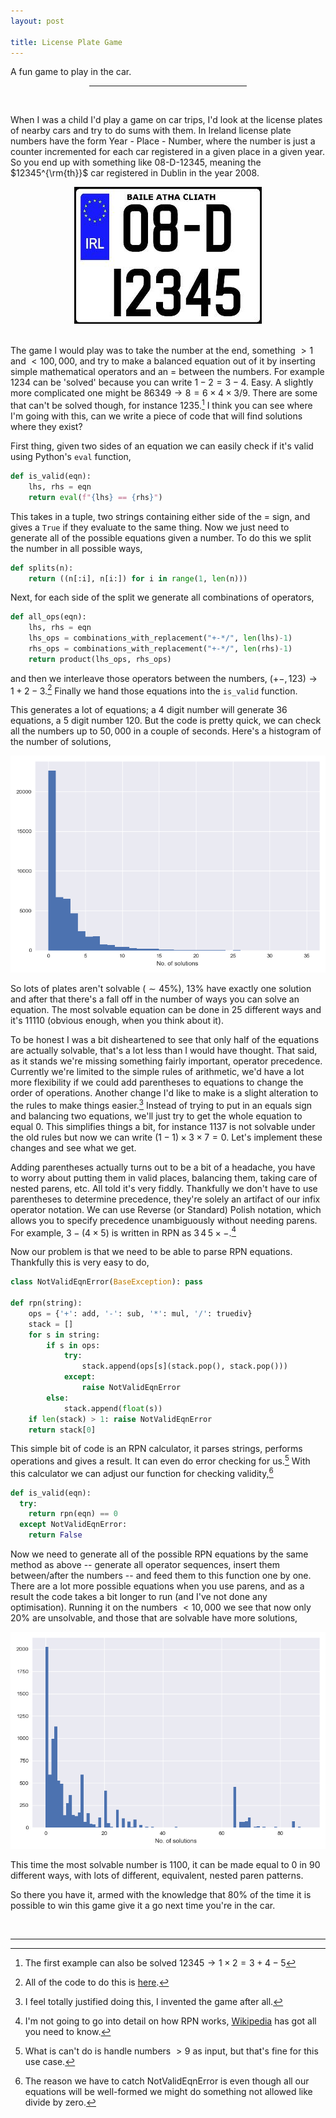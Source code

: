 ```yaml
---
layout: post

title: License Plate Game
---
```


A fun game to play in the car.


<center><hr style="width:50%"></center>
<br>

When I was a child I'd play a game on car trips, I'd look at the license plates of nearby cars and try to do sums with them. In Ireland license plate numbers have the form Year - Place - Number, where the number is just a counter incremented for each car registered in a given place in a given year. So you end up with something like 08-D-12345, meaning the $12345^{\rm{th}}$ car registered in Dublin in the year 2008.

<center>
<img src="/images/plates/plate.jpg">
</center>
<br>

The game I would play was to take the number at the end, something $> 1$ and $< 100,000$, and try to make a balanced equation out of it by inserting simple mathematical operators and an $=$ between the numbers. For example $1234$ can be 'solved' because you can write $1 - 2 = 3 - 4$. Easy. A slightly more complicated one might be $86349 \rightarrow 8 = 6\times4\times3 / 9$. There are some that can't be solved though, for instance $1235$.[^1] I think you can see where I'm going with this, can we write a piece of code that will find solutions where they exist?

First thing, given two sides of an equation we can easily check if it's valid using Python's ```eval``` function,

```python
def is_valid(eqn):
    lhs, rhs = eqn
    return eval(f"{lhs} == {rhs}")
```

This takes in a tuple, two strings containing either side of the $=$ sign, and gives a ```True``` if they evaluate to the same thing. Now we just need to generate all of the possible equations given a number. To do this we split the number in all possible ways,

```python
def splits(n):
    return ((n[:i], n[i:]) for i in range(1, len(n)))
```

Next, for each side of the split we generate all combinations of operators,

```python
def all_ops(eqn):
    lhs, rhs = eqn
    lhs_ops = combinations_with_replacement("+-*/", len(lhs)-1)
    rhs_ops = combinations_with_replacement("+-*/", len(rhs)-1)
    return product(lhs_ops, rhs_ops)
```

and then we interleave those operators between the numbers, $(+-, 123) \rightarrow 1+2-3$.[^2] Finally we hand those equations into the ```is_valid``` function.

This generates a lot of equations; a 4 digit number will generate $36$ equations, a 5 digit number $120$. But the code is pretty quick, we can check all the numbers up to $50,000$ in a couple of seconds. Here's a histogram of the number of solutions,

![hist](/images/plates/plates_hist.png)

So lots of plates aren't solvable ($\sim 45\%$), $13\%$ have exactly one solution and after that there's a fall off in the number of ways you can solve an equation. The most solvable equation can be done in 25 different ways and it's $11110$ (obvious enough, when you think about it).

To be honest I was a bit disheartened to see that only half of the equations are actually solvable, that's a lot less than I would have thought. That said, as it stands we're missing something fairly important, operator precedence. Currently we're limited to the simple rules of arithmetic, we'd have a lot more flexibility if we could add parentheses to equations to change the order of operations. Another change I'd like to make is a slight alteration to the rules to make things easier.[^3] Instead of trying to put in an equals sign and balancing two equations, we'll just try to get the whole equation to equal $0$. This simplifies things a bit, for instance $1137$ is not solvable under the old rules but now we can write $(1 - 1)\times3\times7 = 0$. Let's implement these changes and see what we get.

Adding parentheses actually turns out to be a bit of a headache, you have to worry about putting them in valid places, balancing them, taking care of nested parens, etc. All told it's very fiddly. Thankfully we don't have to use parentheses to determine precedence, they're solely an artifact of our infix operator notation. We can use Reverse (or Standard) Polish notation, which allows you to specify precedence unambiguously without needing parens. For example, $3 - (4 \times 5)$ is written in RPN as $3\,4\,5\times-$.[^4]

Now our problem is that we need to be able to parse RPN equations. Thankfully this is very easy to do,

```python
class NotValidEqnError(BaseException): pass

def rpn(string):
    ops = {'+': add, '-': sub, '*': mul, '/': truediv}
    stack = []
    for s in string:
        if s in ops:
            try:
                stack.append(ops[s](stack.pop(), stack.pop()))
            except:
                raise NotValidEqnError
        else:
            stack.append(float(s))
    if len(stack) > 1: raise NotValidEqnError
    return stack[0]
```

This simple bit of code is an RPN calculator, it parses strings, performs operations and gives a result. It can even do error checking for us.[^5] With this calculator we can adjust our function for checking validity,[^6]

```python
def is_valid(eqn):
  try:
    return rpn(eqn) == 0
  except NotValidEqnError:
    return False
```

Now we need to generate all of the possible RPN equations by the same method as above -- generate all operator sequences, insert them between/after the numbers -- and feed them to this function one by one. There are a lot more possible equations when you use parens, and as a result the code takes a bit longer to run (and I've not done any optimisation). Running it on the numbers $<10,000$ we see that now only $20\%$ are unsolvable, and those that are solvable have more solutions,

![parens](/images/plates/parens_plates.png)

This time the most solvable number is $1100$, it can be made equal to $0$ in $90$ different ways, with lots of different, equivalent, nested paren patterns.

So there you have it, armed with the knowledge that 80% of the time it is possible to win this game give it a go next time you're in the car.


<br>

---

[^1]: The first example can also be solved $12345 \rightarrow 1\times2 = 3+4-5$
[^2]: All of the code to do this is [here](https://github.com/neal-o-r/licence-plates).
[^3]: I feel totally justified doing this, I invented the game after all.
[^4]: I'm not going to go into detail on how RPN works, [Wikipedia](https://en.wikipedia.org/wiki/Reverse_Polish_notation) has got all you need to know.
[^5]: What is can't do is handle numbers $>9$ as input, but that's fine for this use case.
[^6]: The reason we have to catch NotValidEqnError is even though all our equations will be well-formed we might do something not allowed like divide by zero.
[^7]: Just a little under $200$ for a four digit number -- bearing in mind that different numbers might produce fewer valid equations, e.g. $1000$
